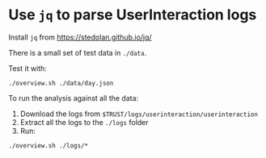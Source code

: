 Use `jq` to parse UserInteraction logs
======================================

Install `jq` from https://stedolan.github.io/jq/

There is a small set of test data in `./data`.

Test it with:

```
./overview.sh ./data/day.json
```

To run the analysis against all the data:

1. Download the logs from `$TRUST/logs/userinteraction/userinteraction`
2. Extract all the logs to the `./logs` folder
3. Run:
```
./overview.sh ./logs/*
```
